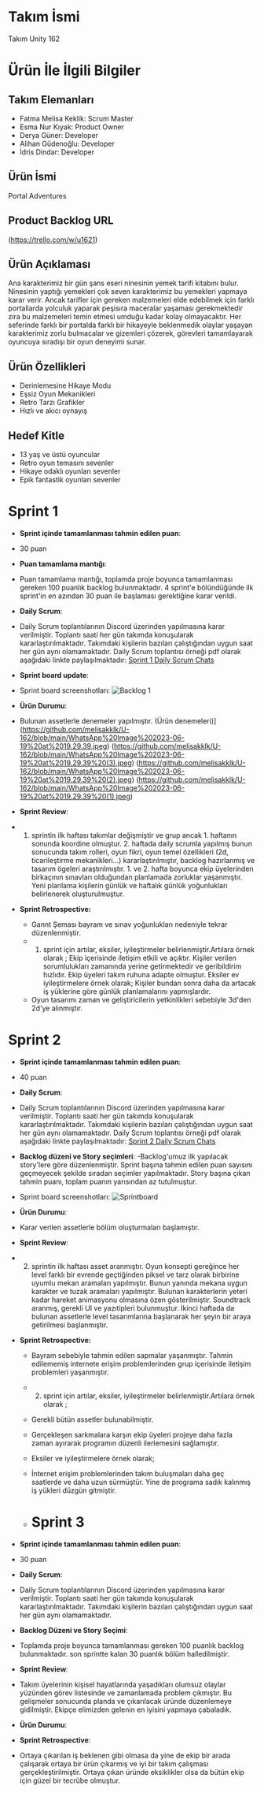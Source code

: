 # **Takım İsmi**

Takım Unity 162

# Ürün İle İlgili Bilgiler

## Takım Elemanları
- Fatma Melisa Keklik: Scrum Master 
- Esma Nur Kıyak: Product Owner
- Derya Güner: Developer
- Alihan Güdenoğlu: Developer
- İdris Dindar: Developer
## Ürün İsmi

Portal Adventures

## Product Backlog URL

(https://trello.com/w/u1621)

## Ürün Açıklaması

 Ana karakterimiz  bir gün şans eseri ninesinin yemek tarifi kitabını bulur. Ninesinin yaptığı yemekleri çok seven karakterimiz bu yemekleri yapmaya karar verir. Ancak tarifler için gereken malzemeleri elde edebilmek için farklı portallarda yolculuk yaparak peşisıra maceralar yaşaması gerekmektedir zira bu malzemeleri temin etmesi umduğu kadar kolay olmayacaktır. Her seferinde farklı bir portalda farklı bir hikayeyle beklenmedik olaylar yaşayan karakterimiz zorlu bulmacalar ve gizemleri çözerek, görevleri tamamlayarak oyuncuya sıradışı bir oyun deneyimi sunar. 

## Ürün Özellikleri

- Derinlemesine Hikaye Modu
- Eşsiz Oyun Mekanikleri
- Retro Tarzı Grafikler
- Hızlı ve akıcı oynayış

## Hedef Kitle

- 13 yaş ve üstü oyuncular
- Retro oyun temasını sevenler
- Hikaye odaklı oyunları sevenler
- Epik fantastik oyunları sevenler


# Sprint 1

- **Sprint içinde tamamlanması tahmin edilen puan**:

 - 30 puan


- **Puan tamamlama mantığı**:
  
- Puan tamamlama mantığı, toplamda proje boyunca tamamlanması gereken 100 puanlık backlog bulunmaktadır. 4 sprint'e bölündüğünde ilk sprint'in en azından 30 puan ile başlaması gerektiğine karar verildi.


- **Daily Scrum**:

- Daily Scrum toplantılarının Discord üzerinden yapılmasına karar verilmiştir. Toplantı saati her gün takımda konuşularak kararlaştırılmaktadır. Takımdaki kişilerin bazıları çalıştığından uygun saat her gün aynı olamamaktadır.  Daily Scrum toplantısı örneği pdf olarak aşağıdaki linkte paylaşılmaktadır: [Sprint 1 Daily Scrum Chats](https://github.com/melisakklk/U-162/blob/main/daily%20scrum%20meeting.pdf)

- **Sprint board update**:

- Sprint board screenshotları: 
![Backlog 1](https://github.com/melisakklk/U-162/blob/main/123.png) 


- **Ürün Durumu**:
 - Bulunan assetlerle denemeler yapılmıştır.
(Ürün denemeleri)](https://github.com/melisakklk/U-162/blob/main/WhatsApp%20Image%202023-06-19%20at%2019.29.39.jpeg)
(https://github.com/melisakklk/U-162/blob/main/WhatsApp%20Image%202023-06-19%20at%2019.29.39%20(3).jpeg)
(https://github.com/melisakklk/U-162/blob/main/WhatsApp%20Image%202023-06-19%20at%2019.29.39%20(2).jpeg)
(https://github.com/melisakklk/U-162/blob/main/WhatsApp%20Image%202023-06-19%20at%2019.29.39%20(1).jpeg)
  
- **Sprint Review**:
  
 -    1. sprintin ilk haftası takımlar değişmiştir ve grup ancak 1. haftanın sonunda koordine olmuştur. 2. haftada daily scrumla yapılmış bunun sonucunda takım rolleri, oyun fikri, oyun temel özellikleri (2d, ticarileştirme mekanikleri...) kararlaştırılmıştır, backlog hazırlanmış ve tasarım ögeleri araştırılmıştır.  1. ve 2. hafta boyunca ekip üyelerinden birkaçının sınavları olduğundan planlamada zorluklar yaşanmıştır. Yeni planlama kişilerin günlük ve haftalık günlük yoğunlukları belirlenerek oluşturulmuştur. 

- **Sprint Retrospective:**
  - Gannt Şeması bayram ve sınav yoğunlukları nedeniyle tekrar düzenlenmiştir.
  - 1. sprint için artılar, eksiler, iyileştirmeler belirlenmiştir.Artılara örnek olarak ;
    Ekip içerisinde iletişim etkili ve açıktır. Kişiler verilen sorumlulukları zamanında yerine getirmektedir ve geribildirim hızlıdır. Ekip üyeleri takım ruhuna adapte olmuştur.
    Eksiler ev iyileştirmelere örnek olarak;
    Kişiler bundan sonra daha da artacak iş yüklerine göre günlük planlamalarını yapmışlardır.
  - Oyun tasarımı zaman ve geliştiricilerin yetkinlikleri sebebiyle 3d'den 2d'ye alınmıştır.

# Sprint 2

- **Sprint içinde tamamlanması tahmin edilen puan**:
 - 40 puan

- **Daily Scrum**:
- Daily Scrum toplantılarının Discord üzerinden yapılmasına karar verilmiştir. Toplantı saati her gün takımda konuşularak kararlaştırılmaktadır. Takımdaki kişilerin bazıları çalıştığından uygun saat her gün aynı olamamaktadır.  Daily Scrum toplantısı örneği pdf olarak aşağıdaki linkte paylaşılmaktadır: [Sprint 2 Daily Scrum Chats](https://github.com/melisakklk/U-162/blob/main/daily%20scrum%20sprint%202.pdf)

- **Backlog düzeni ve Story seçimleri**:
-Backlog'umuz ilk yapılacak story'lere göre düzenlenmiştir. Sprint başına tahmin edilen puan sayısını geçmeyecek şekilde sıradan seçimler yapılmaktadır. Story başına çıkan tahmin puanı, toplam puanın yarısından az tutulmuştur.

- Sprint board screenshotları: 
![Sprintboard](https://github.com/melisakklk/U-162/blob/main/Ekran%20g%C3%B6r%C3%BCnt%C3%BCs%C3%BC%202023-07-02%20161230.png) 

- **Ürün Durumu**:
 - Karar verilen assetlerle bölüm oluşturmaları başlamıştır. 

- **Sprint Review**:
  
 -    2. sprintin ilk haftası asset aranmıştır. Oyun konsepti gereğince her level farklı bir evrende geçtiğinden piksel ve tarz olarak birbirine uyumlu mekan aramaları yapılmıştır. Bunun yanında mekana uygun karakter ve tuzak aramaları yapılmıştır. Bulunan karakterlerin yeteri kadar hareket animasyonu olmasına özen gösterilmiştir. Soundtrack aranmış, gerekli UI ve yazıtipleri bulunmuştur. İkinci haftada da bulunan assetlerle level tasarımlarına başlanarak her şeyin bir araya getirilmesi başlanmıştır.
    

- **Sprint Retrospective:**
  - Bayram sebebiyle tahmin edilen sapmalar yaşanmıştır. Tahmin edilememiş internete erişim problemlerinden grup içerisinde iletişim problemleri yaşanmıştır.
  - 2. sprint için artılar, eksiler, iyileştirmeler belirlenmiştir.Artılara örnek olarak ;
  - Gerekli bütün assetler bulunabilmiştir.
  - Gerçekleşen sarkmalara karşın ekip üyeleri projeye daha fazla zaman ayırarak programın düzenli ilerlemesini sağlamıştır.
  - Eksiler ve iyileştirmelere örnek olarak;
  - İnternet erişim problemlerinden takım buluşmaları daha geç saatlerde ve daha uzun sürmüştür. Yine de programa sadık kalınmış iş yükleri düzgün gitmiştir.
 
  - # Sprint 3
 - **Sprint içinde tamamlanması tahmin edilen puan**:
 - 30 puan
 
 - **Daily Scrum**:
- Daily Scrum toplantılarının Discord üzerinden yapılmasına karar verilmiştir. Toplantı saati her gün takımda konuşularak kararlaştırılmaktadır. Takımdaki kişilerin bazıları çalıştığından uygun saat her gün aynı olamamaktadır.

-  **Backlog Düzeni ve Story Seçimi**:
- Toplamda proje boyunca tamamlanması gereken 100 puanlık backlog bulunmaktadır. son sprintte kalan 30 puanlık bölüm halledilmiştir.

- **Sprint Review**:
- Takım üyelerinin kişisel hayatlarında yaşadıkları olumsuz olaylar yüzünden görev listesinde ve zamanlamada problem çıkmıştır. Bu gelişmeler sonucunda planda ve çıkarılacak üründe düzenlemeye gidilmiştir. Ekipçe elimizden gelenin en iyisini yapmaya çabaladık.

- **Ürün Durumu**:

- **Sprint Retrospective**:
- Ortaya çıkarılan iş beklenen gibi olmasa da yine de ekip bir arada çalışarak ortaya bir ürün çıkarmış ve iyi bir takım çalışması gerçekleştirilmiştir. Ortaya çıkan üründe eksiklikler olsa da bütün ekip için güzel bir tecrübe olmuştur.
